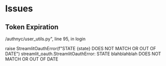 # Issues


## Token Expiration

/authnyc/user_utils.py", line 95, in login

raise StreamlitOauthError(f"STATE {state} DOES NOT MATCH OR OUT OF DATE")
streamlit_oauth.StreamlitOauthError: STATE blahblahblah DOES NOT MATCH OR OUT OF DATE